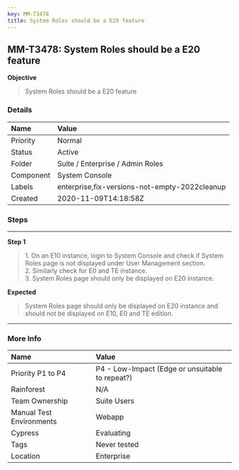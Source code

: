 ```yaml
---
key: MM-T3478
title: System Roles should be a E20 feature
---
```


## MM-T3478: System Roles should be a E20 feature

**Objective**

> <article>System Roles should be a E20 feature</article>

### Details

| Name      | Value                                         |
| :-------- | :-------------------------------------------- |
| Priority  | Normal                                        |
| Status    | Active                                        |
| Folder    | Suite / Enterprise / Admin Roles              |
| Component | System Console                                |
| Labels    | enterprise,fix-versions-not-empty-2022cleanup |
| Created   | 2020-11-09T14:18:58Z                          |

### Steps

<hr/>

**Step 1**

> <article>1. On an E10 instance, login to System Console and check if System Roles page is not displayed under User Management section. <br>2. Similarly check for E0 and TE instance. <br>3. System Roles page should only be displayed on E20 instance. </article>

**Expected**

> <article>System Roles page should only be displayed on E20 instance and should not be displayed on E10, E0 and TE edition.&nbsp;</article>

<hr/>

### More Info

| Name                     | Value                                           |
| :----------------------- | :---------------------------------------------- |
| Priority P1 to P4        | P4 - Low-Impact (Edge or unsuitable to repeat?) |
| Rainforest               | N/A                                             |
| Team Ownership           | Suite Users                                     |
| Manual Test Environments | Webapp                                          |
| Cypress                  | Evaluating                                      |
| Tags                     | Never tested                                    |
| Location                 | Enterprise                                      |
